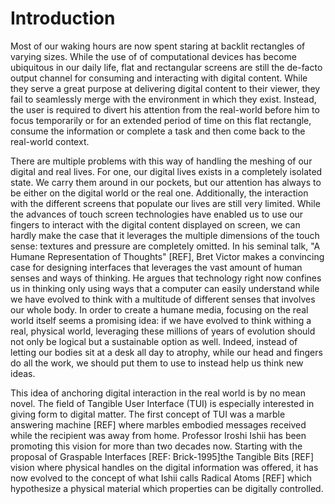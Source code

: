 # Introduction

Most of our waking hours are now spent staring at backlit rectangles of varying sizes. While the use of of computational devices has become ubiquitous in our daily life, flat and rectangular screens are still the de-facto output channel for consuming and interacting with digital content. While they serve a great purpose at delivering digital content to their viewer, they fail to seamlessly merge with the environment in which they exist. Instead, the user is required to divert his attention from the real-world before him to focus temporarily or for an extended period of time on this flat rectangle, consume the information or complete a task and then come back to the real-world context.

There are multiple problems with this way of handling the meshing of our digital and real lives. For one, our digital lives exists in a completely isolated state. We carry them around in our pockets, but our attention has always to be either on the digital world or the real one. Additionally, the interaction with the different screens that populate our lives are still very limited. While the advances of touch screen technologies have enabled us to use our fingers to interact with the digital content displayed on screen, we can hardly make the case that it leverages the multiple dimensions of the touch sense: textures and pressure are completely omitted. In his seminal talk, "A Humane Representation of Thoughts" [REF], Bret Victor makes a convincing case for designing interfaces that leverages the vast amount of human senses and ways of thinking. He argues that technology right now confines us in thinking only using ways that a computer can easily understand while we have evolved to think with a multitude of different senses that involves our whole body. In order to create a humane media, focusing on the real world itself seems a promising idea: if we have evolved to think withing a real, physical world, leveraging these millions of years of evolution should not only be logical but a sustainable option as well. Indeed, instead of letting our bodies sit at a desk all day to atrophy, while our head and fingers do all the work, we should put them to use to instead help us think new ideas.

This idea of anchoring digital interaction in the real world is by no mean novel. The field of Tangible User Interface (TUI) is especially interested in giving form to digital matter. The first concept of TUI was a marble answering machine [REF] where marbles embodied messages received while the recipient was away from home. Professor Iroshi Ishii has been promoting this vision for more than two decades now. Starting with the proposal of Graspable Interfaces [REF: Brick-1995]the Tangible Bits [REF] vision where physical handles on the digital information was offered, it has now evolved to the concept of what Ishii calls Radical Atoms [REF] which hypothesize a physical material which properties can be digitally controlled.

<!-- example of "what is a phone" by bill boxton in designing user interfaces. Gets into a car, throw his phone on the passenger seat, phone connect via bluetooth to radio, continue conversation, drive the car, arrive at destination an pick up the phone to continue conversation while walking. In this example, what is a "phone", is it the mobile phone, the car? What is important is the *conversation*. In the same idea, what is a screen? -->

<!-- Example with the ultimate display (Sutherland 1965). Not only a display but a room where you walk in, move around. It involves the whole body (see reference for this) -->